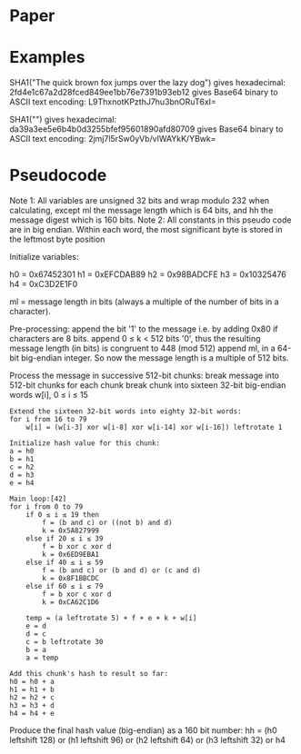 # Paper


# Examples

SHA1("The quick brown fox jumps over the lazy dog")
gives hexadecimal: 2fd4e1c67a2d28fced849ee1bb76e7391b93eb12
gives Base64 binary to ASCII text encoding: L9ThxnotKPzthJ7hu3bnORuT6xI=

SHA1("")
gives hexadecimal: da39a3ee5e6b4b0d3255bfef95601890afd80709
gives Base64 binary to ASCII text encoding: 2jmj7l5rSw0yVb/vlWAYkK/YBwk=

# Pseudocode

Note 1: All variables are unsigned 32 bits and wrap modulo 232 when calculating, except
        ml the message length which is 64 bits, and
        hh the message digest which is 160 bits.
Note 2: All constants in this pseudo code are in big endian.
        Within each word, the most significant byte is stored in the leftmost byte position

Initialize variables:

h0 = 0x67452301
h1 = 0xEFCDAB89
h2 = 0x98BADCFE
h3 = 0x10325476
h4 = 0xC3D2E1F0

ml = message length in bits (always a multiple of the number of bits in a character).

Pre-processing:
append the bit '1' to the message i.e. by adding 0x80 if characters are 8 bits.
append 0 ≤ k < 512 bits '0', thus the resulting message length (in bits)
   is congruent to 448 (mod 512)
append ml, in a 64-bit big-endian integer. So now the message length is a multiple of 512 bits.

Process the message in successive 512-bit chunks:
break message into 512-bit chunks for each chunk
    break chunk into sixteen 32-bit big-endian words w[i], 0 ≤ i ≤ 15

    Extend the sixteen 32-bit words into eighty 32-bit words:
    for i from 16 to 79
        w[i] = (w[i-3] xor w[i-8] xor w[i-14] xor w[i-16]) leftrotate 1

    Initialize hash value for this chunk:
    a = h0
    b = h1
    c = h2
    d = h3
    e = h4

    Main loop:[42]
    for i from 0 to 79
        if 0 ≤ i ≤ 19 then
            f = (b and c) or ((not b) and d)
            k = 0x5A827999
        else if 20 ≤ i ≤ 39
            f = b xor c xor d
            k = 0x6ED9EBA1
        else if 40 ≤ i ≤ 59
            f = (b and c) or (b and d) or (c and d)
            k = 0x8F1BBCDC
        else if 60 ≤ i ≤ 79
            f = b xor c xor d
            k = 0xCA62C1D6

        temp = (a leftrotate 5) + f + e + k + w[i]
        e = d
        d = c
        c = b leftrotate 30
        b = a
        a = temp

    Add this chunk's hash to result so far:
    h0 = h0 + a
    h1 = h1 + b
    h2 = h2 + c
    h3 = h3 + d
    h4 = h4 + e

Produce the final hash value (big-endian) as a 160 bit number:
hh = (h0 leftshift 128) or (h1 leftshift 96) or (h2 leftshift 64) or (h3 leftshift 32) or h4
